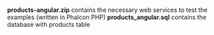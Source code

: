 **products-angular.zip** contains the necessary web services to test the examples (written in Phalcon PHP)
**products_angular.sql** contains the database with products table
